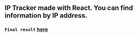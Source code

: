 ## IP Tracker made with React. You can find information by IP address.

### `Final result` <a href="https://ip-tracker-app-app.onrender.com/" target="_blank">here</a>


